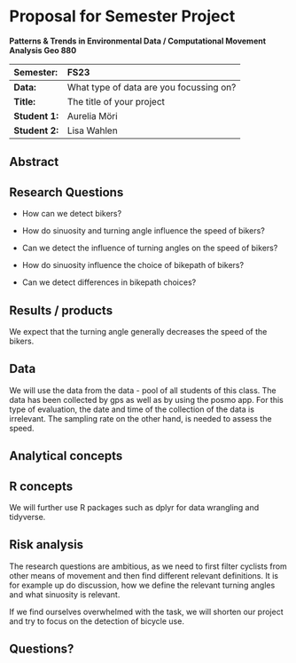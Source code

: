 # Proposal for Semester Project

**Patterns & Trends in Environmental Data / Computational Movement Analysis Geo 880**

| Semester:      | FS23                                    |
|:---------------|:----------------------------------------|
| **Data:**      | What type of data are you focussing on? |
| **Title:**     | The title of your project               |
| **Student 1:** | Aurelia Möri                            |
| **Student 2:** | Lisa Wahlen                             |

## Abstract

<!-- (50-60 words) -->

## Research Questions

<!-- (50-60 words) -->

-   How can we detect bikers?

-   How do sinuosity and turning angle influence the speed of bikers?

-   Can we detect the influence of turning angles on the speed of bikers?

-   How do sinuosity influence the choice of bikepath of bikers?

-   Can we detect differences in bikepath choices?

## Results / products

<!-- What do you expect, anticipate? -->

We expect that the turning angle generally decreases the speed of the bikers.

## Data

<!-- What data will you use? Will you require additional context data? Where do you get this data from? Do you already have all the data? -->

We will use the data from the data - pool of all students of this class. The data has been collected by gps as well as by using the posmo app. For this type of evaluation, the date and time of the collection of the data is irrelevant. The sampling rate on the other hand, is needed to assess the speed.

## Analytical concepts

<!-- Which analytical concepts will you use? What conceptual movement spaces and respective modelling approaches of trajectories will you be using? What additional spatial analysis methods will you be using? -->

## R concepts

<!-- Which R concepts, functions, packages will you mainly use. What additional spatial analysis methods will you be using? -->

We will further use R packages such as dplyr for data wrangling and tidyverse.

## Risk analysis

<!-- What could be the biggest challenges/problems you might face? What is your plan B? -->

The research questions are ambitious, as we need to first filter cyclists from other means of movement and then find different relevant definitions. It is for example up do discussion, how we define the relevant turning angles and what sinuosity is relevant.

If we find ourselves overwhelmed with the task, we will shorten our project and try to focus on the detection of bicycle use.

## Questions?

<!-- Which questions would you like to discuss at the coaching session? -->
